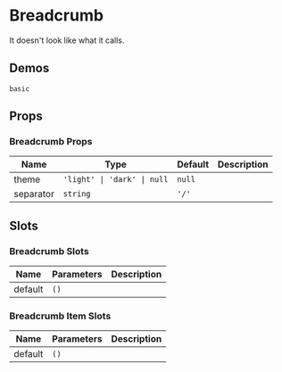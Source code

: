 # Breadcrumb
It doesn't look like what it calls.
## Demos
```demo
basic
```
## Props
### Breadcrumb Props
|Name|Type|Default|Description|
|-|-|-|-|
|theme|`'light' \| 'dark' \| null`|`null`||
|separator|`string`|`'/'`||

## Slots
### Breadcrumb Slots
|Name|Parameters|Description|
|-|-|-|
|default|`()`||

### Breadcrumb Item Slots
|Name|Parameters|Description|
|-|-|-|
|default|`()`||
